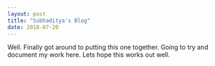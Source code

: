 ```yaml
---
layout: post
title: "Subhaditya's Blog"
date: 2018-07-20
---
```


Well. Finally got around to putting this one together. Going to try and document my work here. Lets hope this works out well.